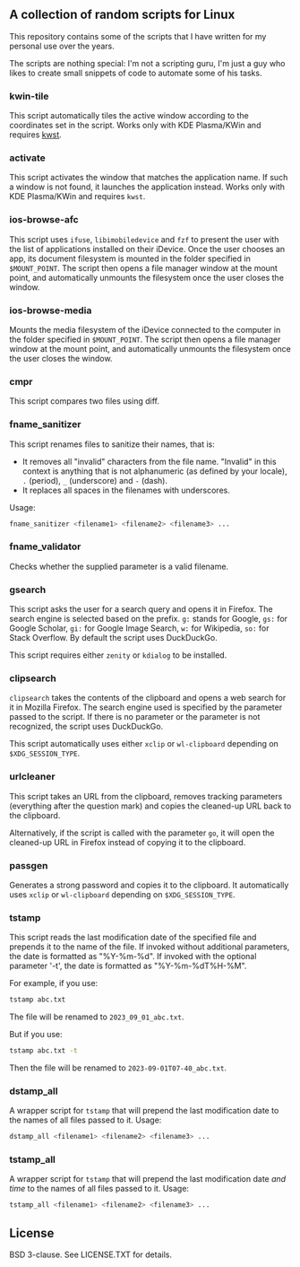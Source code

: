 ## A collection of random scripts for Linux

This repository contains some of the scripts that I have written for my personal use over the years.

The scripts are nothing special: I'm not a scripting guru, I'm just a guy who likes to create small snippets of code to automate some of his tasks.

### kwin-tile

This script automatically tiles the active window according to the coordinates set in the script. Works only with KDE Plasma/KWin and requires [kwst](https://github.com/SpinningVinyl/kwst).

### activate

This script activates the window that matches the application name. If such a window is not found, it launches the application instead. Works only with KDE Plasma/KWin and requires `kwst`.

### ios-browse-afc

This script uses `ifuse`, `libimobiledevice` and `fzf` to present the user with the list of applications installed on their iDevice. Once the user chooses an app, its document filesystem is mounted in the folder specified in `$MOUNT_POINT`. The script then opens a file manager window at the mount point, and automatically unmounts the filesystem once the user closes the window.

### ios-browse-media

Mounts the media filesystem of the iDevice connected to the computer in the folder specified in `$MOUNT_POINT`. The script then opens a file manager window at the mount point, and automatically unmounts the filesystem once the user closes the window. 

### cmpr

This script compares two files using diff.

### fname_sanitizer

This script renames files to sanitize their names, that is:

- It removes all "invalid" characters from the file name. "Invalid" in this context is anything that is not alphanumeric (as defined by your locale), `.` (period), `_` (underscore) and `-` (dash).
- It replaces all spaces in the filenames with underscores.

Usage:

```bash
fname_sanitizer <filename1> <filename2> <filename3> ...
```

### fname_validator

Checks whether the supplied parameter is a valid filename.

### gsearch

This script asks the user for a search query and opens it in Firefox. The search engine is selected based on the prefix. `g:` stands for Google, `gs:` for Google Scholar, `gi:` for Google Image Search, `w:` for Wikipedia, `so:` for Stack Overflow. By default the script uses DuckDuckGo. 

This script requires either `zenity` or `kdialog` to be installed.

### clipsearch

`clipsearch` takes the contents of the clipboard and opens a web search
for it in Mozilla Firefox. The search engine used is specified by the
parameter passed to the script. If there is no parameter or the
parameter is not recognized, the script uses DuckDuckGo. 

This script automatically uses either `xclip` or `wl-clipboard` depending on `$XDG_SESSION_TYPE`.

### urlcleaner

This script takes an URL from the clipboard, removes tracking parameters
(everything after the question mark) and copies the cleaned-up URL back
to the clipboard.

Alternatively, if the script is called with the parameter `go`, it will
open the cleaned-up URL in Firefox instead of copying it to the
clipboard.

### passgen
Generates a strong password and copies it to the clipboard. It automatically uses `xclip` or `wl-clipboard` depending on `$XDG_SESSION_TYPE`.

### tstamp

This script reads the last modification date of the specified file and prepends it to the name of the file. If invoked without additional parameters, the date is formatted as "%Y-%m-%d". If invoked with the
optional parameter '-t', the date is formatted as "%Y-%m-%dT%H-%M".

For example, if you use:

```bash
tstamp abc.txt
```

The file will be renamed to `2023_09_01_abc.txt`.

But if you use:

```bash
tstamp abc.txt -t
```

Then the file will be renamed to `2023-09-01T07-40_abc.txt`.

### dstamp_all

A wrapper script for `tstamp` that will prepend the last modification date to the names of all files passed to it. Usage:

```bash
dstamp_all <filename1> <filename2> <filename3> ...
```

### tstamp_all

A wrapper script for `tstamp` that will prepend the last modification date *and time* to the names of all files passed to it. Usage:

```bash
tstamp_all <filename1> <filename2> <filename3> ...
```

## License

BSD 3-clause. See LICENSE.TXT for details.
